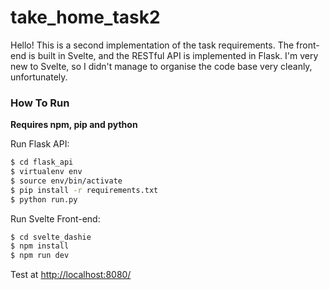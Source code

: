 # take_home_task2
Hello! This is a second implementation of the task requirements. The front-end is built in Svelte, and the RESTful API is implemented in Flask. I'm very new to Svelte, so I didn't manage to organise the code base very cleanly, unfortunately.

### How To Run
**Requires npm, pip and python**

Run Flask API:

```sh
$ cd flask_api
$ virtualenv env
$ source env/bin/activate
$ pip install -r requirements.txt
$ python run.py
```

Run Svelte Front-end:

```sh
$ cd svelte_dashie
$ npm install
$ npm run dev
```

Test at [http://localhost:8080/](http://localhost:8080/)
